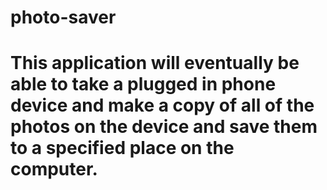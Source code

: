 # photo-saver
# This application will eventually be able to take a plugged in phone device and make a copy of all of the photos on the device and save them to a specified place on the computer.